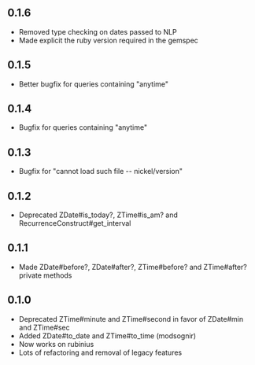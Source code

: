 0.1.6
-----
* Removed type checking on dates passed to NLP
* Made explicit the ruby version required in the gemspec

0.1.5
-----
* Better bugfix for queries containing "anytime"

0.1.4
-----
* Bugfix for queries containing "anytime"

0.1.3
-----
* Bugfix for "cannot load such file -- nickel/version"

0.1.2
-----
* Deprecated ZDate#is_today?, ZTime#is_am? and RecurrenceConstruct#get_interval

0.1.1
-----
* Made ZDate#before?, ZDate#after?, ZTime#before? and ZTime#after? private methods

0.1.0
-----

* Deprecated ZTime#minute and ZTime#second in favor of ZDate#min and ZTime#sec
* Added ZDate#to_date and ZTime#to_time (modsognir)
* Now works on rubinius
* Lots of refactoring and removal of legacy features

